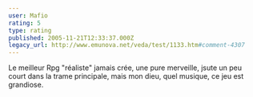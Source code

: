 ```yaml
---
user: Mafio
rating: 5
type: rating
published: 2005-11-21T12:33:37.000Z
legacy_url: http://www.emunova.net/veda/test/1133.htm#comment-4307
---
```

Le meilleur Rpg "réaliste" jamais crée, une pure merveille, jsute un peu court dans la trame principale, mais mon dieu, quel musique, ce jeu est grandiose.